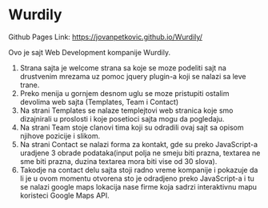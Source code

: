 # Wurdily

Github Pages Link: https://jovanpetkovic.github.io/Wurdily/

Ovo je sajt Web Development kompanije Wurdily. 

1. Strana sajta je welcome strana sa koje se moze podeliti sajt na drustvenim mrezama uz pomoc jquery plugin-a koji se nalazi sa leve trane.
2. Preko menija u gornjem desnom uglu se moze pristupiti ostalim devolima web sajta (Templates, Team i Contact)
3. Na strani Templates se nalaze templejtovi web stranica koje smo dizajnirali u proslosti i koje posetioci sajta mogu da pogledaju.
4. Na strani Team stoje clanovi tima koji su odradili ovaj sajt sa opisom njihove pozicije i slikom.
5. Na strani Contact se nalazi forma za kontakt, gde su preko JavaScript-a uradjene 3 obrade podataka(input polja ne smeju biti prazna, textarea ne sme biti prazna, duzina textarea mora biti vise od 30 slova).
6. Takodje na contact delu sajta stoji radno vreme kompanije i pokazuje da li je u ovom momentu otvorena sto je odradjeno preko JavaScript-a i tu se nalazi google maps lokacija nase firme koja sadrzi interaktivnu mapu koristeci Google Maps API.
